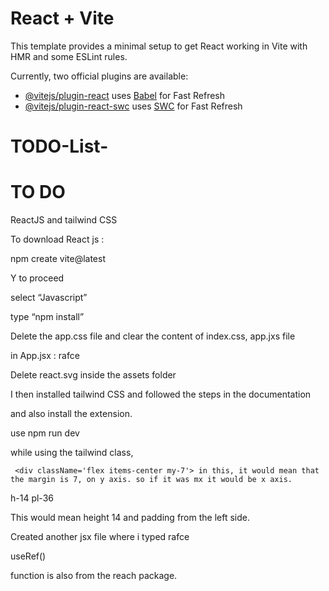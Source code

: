 # React + Vite

This template provides a minimal setup to get React working in Vite with HMR and some ESLint rules.

Currently, two official plugins are available:

- [@vitejs/plugin-react](https://github.com/vitejs/vite-plugin-react/blob/main/packages/plugin-react/README.md) uses [Babel](https://babeljs.io/) for Fast Refresh
- [@vitejs/plugin-react-swc](https://github.com/vitejs/vite-plugin-react-swc) uses [SWC](https://swc.rs/) for Fast Refresh
# TODO-List-
# TO DO

ReactJS and tailwind CSS

To download React js :

npm create vite@latest

Y to proceed 

select “Javascript”

type “npm install”

Delete the app.css file and clear the content of index.css, app.jxs file 

in App.jsx : rafce 

Delete react.svg inside the assets folder 

I then installed tailwind CSS and followed the steps in the documentation 

and also install the extension.

use npm run dev 

while using the tailwind class, 

     <div className='flex items-center my-7'> in this, it would mean that the margin is 7, on y axis. so if it was mx it would be x axis. 

h-14 pl-36 

This would mean height 14 and padding from the left side. 

Created another jsx file where i typed rafce 

useRef() 

function is also from the reach package.
